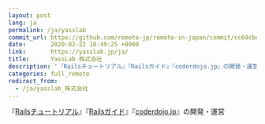 ```yaml
---
layout: post
lang: ja
permalink: /ja/yasslab
commit_url: https://github.com/remote-jp/remote-in-japan/commit/cc69cbe3ca8fddcf8591dbe658a526518afa4111
date:       2020-02-22 10:49:25 +0900
link:       https://yasslab.jp/ja/
title:      YassLab 株式会社
description: '『Railsチュートリアル』『Railsガイド』『coderdojo.jp』の開発・運営'
categories: full_remote
redirect_from:
  - /ja/yasslab_株式会社
---
```


<p>『<a href="https://railstutorial.jp">Railsチュートリアル</a>』『<a href="https://railsguides.jp">Railsガイド</a>』『<a href="https://coderdojo.jp">coderdojo.jp</a>』の開発・運営</p>
